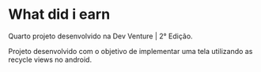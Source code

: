 # What did i earn

<p>Quarto projeto desenvolvido na Dev Venture | 2° Edição.</p>

<p>Projeto desenvolvido com o objetivo de implementar uma tela utilizando as recycle views no android.</p>
